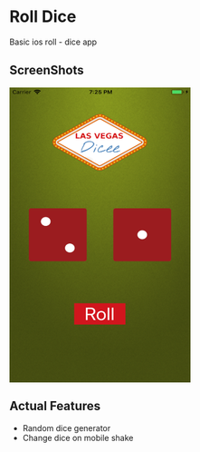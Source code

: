 # Roll Dice

Basic ios roll - dice app 

## ScreenShots

<img src="captures/ScreenShot.png" align="center" height="520" width="320"/>

## Actual Features
* Random dice generator
* Change dice on mobile shake
